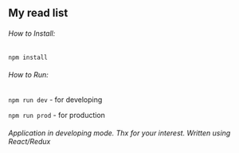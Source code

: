 ## My read list

###### How to Install:
`npm install`

###### How to Run:
`npm run dev` - for developing

`npm run prod` - for production

###### Application in developing mode. Thx for your interest. *Written using React/Redux*
